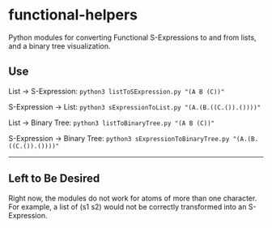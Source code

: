 # functional-helpers

Python modules for converting Functional S-Expressions to and from lists, and a binary tree visualization.

## Use

List -> S-Expression:
`python3 listToSExpression.py "(A B (C))"`

S-Expression -> List:
`python3 sExpressionToList.py "(A.(B.((C.()).())))"`

List -> Binary Tree:
`python3 listToBinaryTree.py "(A B (C))"`

S-Expression -> Binary Tree:
`python3 sExpressionToBinaryTree.py "(A.(B.((C.()).())))"`

---

## Left to Be Desired

Right now, the modules do not work for atoms of more than one character. For example, a list of (s1 s2) would not be correctly transformed into an S-Expression.
